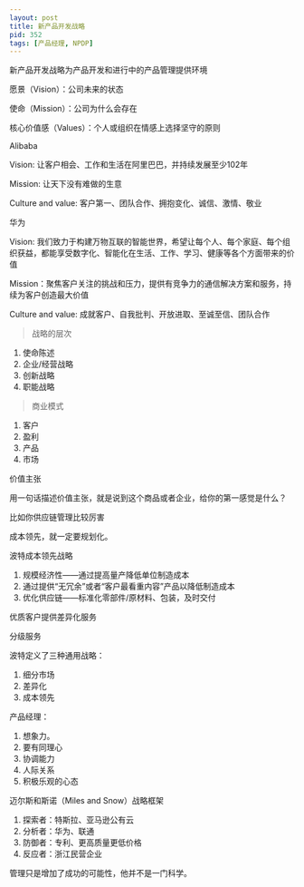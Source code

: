 ```yaml
---
layout: post
title: 新产品开发战略
pid: 352
tags: [产品经理, NPDP]
---
```


新产品开发战略为产品开发和进行中的产品管理提供环境

愿景（Vision）：公司未来的状态

使命（Mission）：公司为什么会存在

核心价值感（Values）：个人或组织在情感上选择坚守的原则

Alibaba

Vision: 让客户相会、工作和生活在阿里巴巴，并持续发展至少102年

Mission: 让天下没有难做的生意

Culture and value: 客户第一、团队合作、拥抱变化、诚信、激情、敬业

华为

Vision: 我们致力于构建万物互联的智能世界，希望让每个人、每个家庭、每个组织获益，都能享受数字化、智能化在生活、工作、学习、健康等各个方面带来的价值

Mission：聚焦客户关注的挑战和压力，提供有竞争力的通信解决方案和服务，持续为客户创造最大价值

Culture and value: 成就客户、自我批判、开放进取、至诚至信、团队合作

> 战略的层次

1. 使命陈述
2. 企业/经营战略
3. 创新战略
4. 职能战略

> 商业模式

1. 客户
2. 盈利
3. 产品
4. 市场

价值主张

用一句话描述价值主张，就是说到这个商品或者企业，给你的第一感觉是什么？

比如你供应链管理比较厉害

成本领先，就一定要规划化。

波特成本领先战略
1. 规模经济性——通过提高量产降低单位制造成本
2. 通过提供“无冗余”或者“客户最看重内容”产品以降低制造成本
3. 优化供应链——标准化零部件/原材料、包装，及时交付

优质客户提供差异化服务

分级服务

波特定义了三种通用战略：
1. 细分市场
2. 差异化
3. 成本领先

产品经理：
1. 想象力。
2. 要有同理心
3. 协调能力
4. 人际关系
5. 积极乐观的心态

迈尔斯和斯诺（Miles and Snow）战略框架

1. 探索者：特斯拉、亚马逊公有云
2. 分析者：华为、联通
3. 防御者：专利、更高质量更低价格
4. 反应者：浙江民营企业

管理只是增加了成功的可能性，他并不是一门科学。